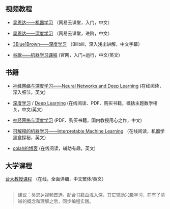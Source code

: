 ## 视频教程

* [吴恩达——机器学习](https://study.163.com/course/courseMain.htm?courseId=1210076550&_trace_c_p_k2_=4fa94e944ea44d0a87f7e0c3363f6642)
（网易云课堂，入门，中文）

* [吴恩达——深度学习](https://mooc.study.163.com/smartSpec/detail/1001319001.htm)
（网易云课堂，进阶，中文）

* [3Blue1Brown——深度学习](https://space.bilibili.com/88461692/channel/detail?cid=26587)
（Bilibili，深入浅出讲解，中文字幕）

* [谷歌——机器学习课程](https://developers.google.cn/machine-learning/crash-course)
(官网，入门+运行，中文/英文)

## 书籍

* [神经网络与深度学习——Neural Networks and Deep Learning](http://neuralnetworksanddeeplearning.com/)
(在线阅读，深入细节，英文)

* [深度学习](https://github.com/exacity/deeplearningbook-chinese) / [Deep Learning](https://github.com/janishar/mit-deep-learning-book-pdf)
(在线阅读、PDF、购买书籍，概括主题数学相关，中文/英文)

* [神经网络与深度学习](https://nndl.github.io/)
(PDF、购买书籍，国内教授用心之作，中文)

* [可解释的机器学习——Interpretable Machine Learning](https://christophm.github.io/interpretable-ml-book/)
（在线阅读，机器学黑盒探秘，英文）

* [colah的博客](http://colah.github.io/)
(在线阅读，辅助有趣，英文)


## 大学课程

[台大教授课程](http://speech.ee.ntu.edu.tw/~tlkagk/courses.html)
（在线，全面详细，中文繁体/英文）

##

>建议：吴恩达视频首选，配合书籍由浅入深，其它辅助兴趣学习，在有了清晰的概念和理解之后，同步编程实践。
